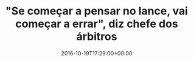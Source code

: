 ---
layout: post
title: "\"Se começar a pensar no lance, vai começar a errar\", diz chefe dos árbitros"
date: 2016-10-19T17:29:00+00:00
external_link: "http://globoesporte.globo.com/futebol/noticia/2016/10/marinho-aponta-erro-no-fla-flu-critica-arbitros-e-inspetor-e-promete-sancoes.html"
categories: news globo.com
---